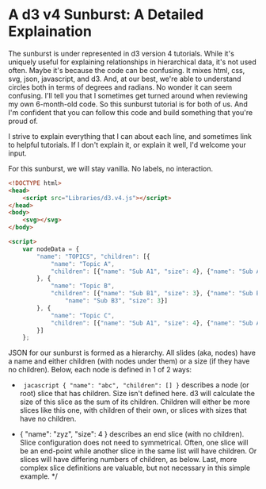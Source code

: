 # A d3 v4 Sunburst: A Detailed Explaination #
The sunburst is under represented in d3 version 4 tutorials. While it's uniquely useful for explaining relationships in hierarchical data, it's not used often. Maybe it's because the code can be confusing. It mixes html, css, svg, json, javascript, and d3. And, at our best, we're able to understand circles both in terms of degrees and radians. No wonder it can seem confusing. I'll tell you that I sometimes get turned around when reviewing my own 6-month-old code. So this sunburst tutorial is for both of us. And I'm confident that you can follow this code and build something that you're proud of. 

I strive to explain everything that I can about each line, and sometimes link to helpful tutorials. If I don't explain it, or explain it well, I'd welcome your input.

For this sunburst, we will stay vanilla. No labels, no interaction. 


``` html
<!DOCTYPE html>
<head>
    <script src="Libraries/d3.v4.js"></script>
</head>
<body>
    <svg></svg>
</body>

<script>
    var nodeData = {
        "name": "TOPICS", "children": [{
            "name": "Topic A",
            "children": [{"name": "Sub A1", "size": 4}, {"name": "Sub A2", "size": 4}]
        }, {
            "name": "Topic B",
            "children": [{"name": "Sub B1", "size": 3}, {"name": "Sub B2", "size": 3}, {
                "name": "Sub B3", "size": 3}]
        }, {
            "name": "Topic C",
            "children": [{"name": "Sub A1", "size": 4}, {"name": "Sub A2", "size": 4}]
        }]
    };
```
JSON for our sunburst is formed as a hierarchy. All slides (aka, nodes) have a name and either children (with nodes under them) or a size (if they have no children).  Below, each node is defined in 1 of 2 ways:

* ``` jacascript { "name": "abc", "children": [] }``` describes a node (or root) slice that has children. Size isn't defined here. d3 will calculate the size of this slice as the sum of its children. Children will either be more slices like this one, with children of their own, or slices with sizes that have no children.

* { "name": "zyz", "size": 4 } describes an end slice (with no children). Slice configuration does not need to symmetrical. Often, one slice will be an end-point while another slice in the same list will have children.  Or slices will have differing numbers of children, as below. Last, more complex slice definitions are valuable, but not necessary in this simple example. */
    
